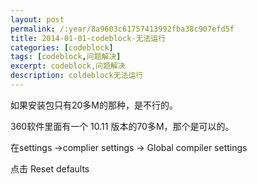 ```yaml
---
layout: post
permalink: /:year/8a9603c61757413992fba38c907efd5f
title: 2014-01-01-codeblock-无法运行
categories: [codeblock]
tags: [codeblock,问题解决]
excerpt: codeblock,问题解决
description: coldeblock无法运行
---
```


如果安装包只有20多M的那种，是不行的。

360软件里面有一个 10.11 版本的70多M，那个是可以的。

在settings ->complier settings -> Global compiler settings

点击 Reset defaults


